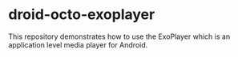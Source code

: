 # droid-octo-exoplayer
This repository demonstrates how to use the ExoPlayer which is an application level media player for Android.
